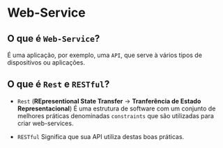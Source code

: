 # Web-Service

## O que é `Web-Service`?
É uma aplicação, por exemplo, uma `API`, que serve à vários tipos de dispositivos ou aplicações.

## O que é `Rest` e `RESTful`?
- `Rest` (**REpresentional State Transfer** -> **Tranferência de Estado Representacional**)
    É uma estrutura de software com um conjunto de melhores práticas denominadas `constraints` que são utilizadas para criar web-services.

- `RESTful`
    Significa que sua API utiliza destas boas práticas.